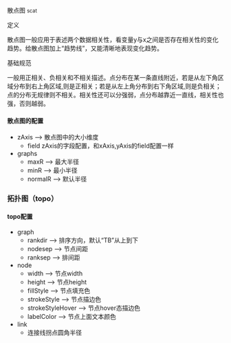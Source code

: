 <div class="mb40">
    <div class="fontsize-20 mb10">
    散点图 <small>scat</small>
    </div class="fontsize-28">
    <p class="mb20"></p>
</div>

<div class="mb40">
    <div class="fontsize-20 mb10">
    定义 
    </div class="fontsize-28">
    <p class="mb20">
      散点图一般应用于表述两个数据相关性，看变量y与x之间是否存在相关性的变化趋势。给散点图加上“趋势线”，又能清晰地表现变化趋势。
    </p>
</div>

<div class="mb40">
    <div class="fontsize-20 mb10">
    基础规范
    </div class="fontsize-28">
    <p class="mb20">
    一般用正相关、负相关和不相关描述。点分布在某一条直线附近，若是从左下角区域分布到右上角区域,则是正相关；若是从左上角分布到右下角区域,则是负相关；点的分布无规律则不相关。相关性还可以分强弱，点分布越靠近一直线，相关性也强，否则越弱。
    </p>
</div>

<div bx-name="chart.spec.components/list/index"></div>

#### 散点图的配置

 - zAxis --> 散点图中的大小维度
    + field zAxis的字段配置，和xAxis,yAxis的field配置一样
 - graphs 
    + maxR --> 最大半径
    + minR --> 最小半径
    + normalR --> 默认半径  
       

### 拓扑图（topo）
    
#### topo配置
 
 - graph 
   + rankdir --> 排序方向，默认“TB”从上到下
   + nodesep --> 节点间距
   + ranksep --> 排间距
 - node 
   + width --> 节点width
   + height --> 节点height
   + fillStyle --> 节点填充色
   + strokeStyle --> 节点描边色
   + strokeStyleHover --> 节点hover态描边色
   + labelColor --> 节点上面文本颜色
 - link
   + 连接线拐点圆角半径